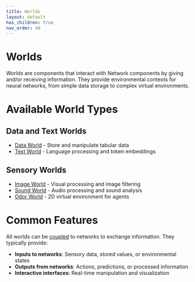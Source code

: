 ```yaml
---
title: Worlds
layout: default
has_children: true
nav_order: 40
---
```


# Worlds

Worlds are components that interact with Network components by giving and/or receiving information. They provide environmental contexts for neural networks, from simple data storage to complex virtual environments.

# Available World Types

## Data and Text Worlds
- [Data World](dataworld) - Store and manipulate tabular data
- [Text World](textworld) - Language processing and token embeddings

## Sensory Worlds
- [Image World](imageworld) - Visual processing and image filtering
- [Sound World](soundworld) - Audio processing and sound analysis
- [Odor World](odorworld) - 2D virtual environment for agents

# Common Features

All worlds can be [coupled](../workspace/couplings) to networks to exchange information. They typically provide:

- **Inputs to networks**: Sensory data, stored values, or environmental states
- **Outputs from networks**: Actions, predictions, or processed information
- **Interactive interfaces**: Real-time manipulation and visualization
